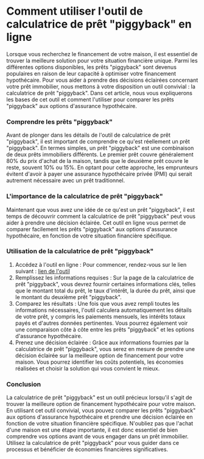 Comment utiliser l'outil de calculatrice de prêt "piggyback" en ligne
=====================================================================

Lorsque vous recherchez le financement de votre maison, il est essentiel de trouver la meilleure solution pour votre situation financière unique. Parmi les différentes options disponibles, les prêts "piggyback" sont devenus populaires en raison de leur capacité à optimiser votre financement hypothécaire. Pour vous aider à prendre des décisions éclairées concernant votre prêt immobilier, nous mettons à votre disposition un outil convivial : la calculatrice de prêt "piggyback". Dans cet article, nous vous expliquerons les bases de cet outil et comment l'utiliser pour comparer les prêts "piggyback" aux options d'assurance hypothécaire.

### Comprendre les prêts "piggyback"

Avant de plonger dans les détails de l'outil de calculatrice de prêt "piggyback", il est important de comprendre ce qu'est réellement un prêt "piggyback". En termes simples, un prêt "piggyback" est une combinaison de deux prêts immobiliers différents. Le premier prêt couvre généralement 80% du prix d'achat de la maison, tandis que le deuxième prêt couvre le reste, souvent 10% ou 15%. En optant pour cette approche, les emprunteurs évitent d'avoir à payer une assurance hypothécaire privée (PMI) qui serait autrement nécessaire avec un prêt traditionnel.

### L'importance de la calculatrice de prêt "piggyback"

Maintenant que vous avez une idée de ce qu'est un prêt "piggyback", il est temps de découvrir comment la calculatrice de prêt "piggyback" peut vous aider à prendre une décision éclairée. Cet outil en ligne vous permet de comparer facilement les prêts "piggyback" aux options d'assurance hypothécaire, en fonction de votre situation financière spécifique.

### Utilisation de la calculatrice de prêt "piggyback"

1. Accédez à l'outil en ligne : Pour commencer, rendez-vous sur le lien suivant : [lien de l'outil](https://www.onlinecalculatorsfree.com/fr/financial/piggyback-loan-calculator.html)
2. Remplissez les informations requises : Sur la page de la calculatrice de prêt "piggyback", vous devrez fournir certaines informations clés, telles que le montant total du prêt, le taux d'intérêt, la durée du prêt, ainsi que le montant du deuxième prêt "piggyback".
3. Comparez les résultats : Une fois que vous avez rempli toutes les informations nécessaires, l'outil calculera automatiquement les détails de votre prêt, y compris les paiements mensuels, les intérêts totaux payés et d'autres données pertinentes. Vous pourrez également voir une comparaison côte à côte entre les prêts "piggyback" et les options d'assurance hypothécaire.
4. Prenez une décision éclairée : Grâce aux informations fournies par la calculatrice de prêt "piggyback", vous serez en mesure de prendre une décision éclairée sur la meilleure option de financement pour votre maison. Vous pourrez identifier les coûts potentiels, les économies réalisées et choisir la solution qui vous convient le mieux.

### Conclusion

La calculatrice de prêt "piggyback" est un outil précieux lorsqu'il s'agit de trouver la meilleure option de financement hypothécaire pour votre maison. En utilisant cet outil convivial, vous pouvez comparer les prêts "piggyback" aux options d'assurance hypothécaire et prendre une décision éclairée en fonction de votre situation financière spécifique. N'oubliez pas que l'achat d'une maison est une étape importante, il est donc essentiel de bien comprendre vos options avant de vous engager dans un prêt immobilier. Utilisez la calculatrice de prêt "piggyback" pour vous guider dans ce processus et bénéficier de économies financières significatives.